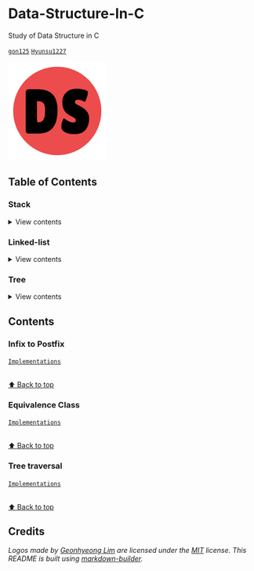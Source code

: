 # Data-Structure-In-C
Study of Data Structure in C

[`gon125`](https://github.com/gon125) [`Hyunsu1227`](https://github.com/Hyunsu1227)

[![Logo](/logo.png)](https://github.com/gon125/Data-Structure-In-C/)

## Table of Contents

### Stack

<details>
<summary>View contents</summary>

* [`Stack-array`](#stack-array)
* [`Infix to Postfix`](#infix-to-postfix)

</details>

### Linked-list

<details>
<summary>View contents</summary>

* [`Equivalence Class`](#equivalence-class)

</details>

### Tree

<details>
<summary>View contents</summary>

* [`Tree traversal`](#tree-traversal)

</details>

## Contents

### Infix to Postfix
[`Implementations`](https://github.com/gon125/Data-Structure-In-C/tree/master/source/stack/infix_to_postfix)

<br>[⬆ Back to top](#Table-of-contents)

### Equivalence Class
[`Implementations`](https://github.com/gon125/Data-Structure-In-C/tree/master/source/linked-list/equivalence-class)

<br>[⬆ Back to top](#Table-of-contents)

### Tree traversal
[`Implementations`](https://github.com/gon125/Data-Structure-In-C/tree/master/source/tree/binary-tree-traversal)

<br>[⬆ Back to top](#Table-of-contents)

## Credits

*Logos made by [Geonhyeong Lim](https://github.com/gon125) are licensed under the [MIT](https://opensource.org/licenses/MIT) license.*
*This README is built using [markdown-builder](https://github.com/30-seconds/markdown-builder).*
